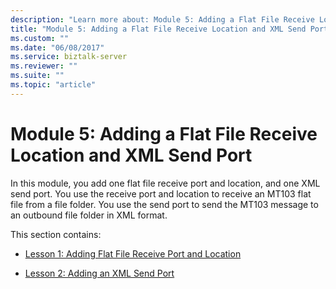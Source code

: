 ```yaml
---
description: "Learn more about: Module 5: Adding a Flat File Receive Location and XML Send Port"
title: "Module 5: Adding a Flat File Receive Location and XML Send Port"
ms.custom: ""
ms.date: "06/08/2017"
ms.service: biztalk-server
ms.reviewer: ""
ms.suite: ""
ms.topic: "article"
---
```

# Module 5: Adding a Flat File Receive Location and XML Send Port
In this module, you add one flat file receive port and location, and one XML send port. You use the receive port and location to receive an MT103 flat file from a file folder. You use the send port to send the MT103 message to an outbound file folder in XML format.  
  
 This section contains:  
  
-   [Lesson 1: Adding Flat File Receive Port and Location](../../adapters-and-accelerators/accelerator-swift/lesson-1-adding-flat-file-receive-port-and-location.md)  
  
-   [Lesson 2: Adding an XML Send Port](../../adapters-and-accelerators/accelerator-swift/lesson-2-adding-an-xml-send-port.md)
